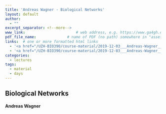 ```yaml
---
title: 'Andreas Wagner - Biological Networks'
layout: default
author:
  - ""
excerpt_separator: <!--more-->
www_link: 						# web address, e.g. https://www.ga4gh.org; auto-linked
pdf_file_name: 				# name of PDF (no path) somewhere in "assets"; auto-linked
links:  # one or more formatted html links
  - '<a href="/UZH-BIO390/course-material/2019-12-03___Andreas-Wagner__Networks__UZH-Bio390-lecture-12.pdf">[Lecture Slides]</a>'
  - '<a href="/UZH-BIO390/course-material/2019-12-03___Andreas-Wagner__Networks__UZH-Bio390-lecture-12-exercises.pdf">[Homework / Excercises]</a>'
categories:
  - lectures
tags:
  - material
  - days
---
```


## Biological Networks
#### Andreas Wagner

<!--more-->



